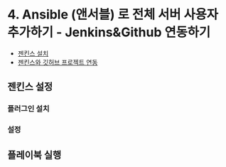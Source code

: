 # 4. Ansible (앤서블) 로 전체 서버 사용자 추가하기 - Jenkins&Github 연동하기

* [젠킨스 설치](https://jojoldu.tistory.com/441)
* [젠킨스와 깃허브 프로젝트 연동](https://jojoldu.tistory.com/442)


## 젠킨스 설정

### 플러그인 설치

### 설정

## 플레이북 실행

